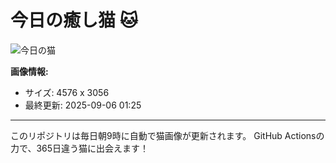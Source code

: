 # 今日の癒し猫 🐱

![今日の猫](https://cdn2.thecatapi.com/images/b0r.jpg)

**画像情報:**
- サイズ: 4576 x 3056
- 最終更新: 2025-09-06 01:25

---

このリポジトリは毎日朝9時に自動で猫画像が更新されます。
GitHub Actionsの力で、365日違う猫に出会えます！
